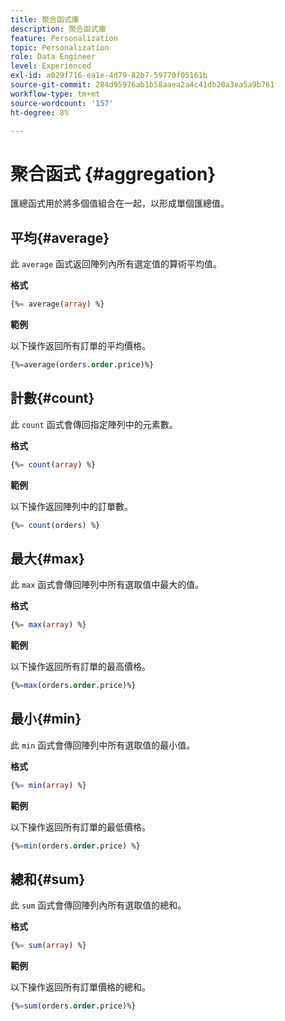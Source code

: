 ```yaml
---
title: 聚合函式庫
description: 聚合函式庫
feature: Personalization
topic: Personalization
role: Data Engineer
level: Experienced
exl-id: a029f716-ea1e-4d79-82b7-59770f05161b
source-git-commit: 284d95976ab1b58aaea2a4c41db20a3ea5a9b761
workflow-type: tm+mt
source-wordcount: '157'
ht-degree: 8%

---
```


# 聚合函式 {#aggregation}

匯總函式用於將多個值組合在一起，以形成單個匯總值。

## 平均{#average}

此 `average` 函式返回陣列內所有選定值的算術平均值。

**格式**

```sql
{%= average(array) %}
```

**範例**

以下操作返回所有訂單的平均價格。

```sql
{%=average(orders.order.price)%}
```

## 計數{#count}

此 `count` 函式會傳回指定陣列中的元素數。

**格式**

```sql
{%= count(array) %}
```

**範例**

以下操作返回陣列中的訂單數。

```sql
{%= count(orders) %}
```

## 最大{#max}

此 `max` 函式會傳回陣列中所有選取值中最大的值。

**格式**

```sql
{%= max(array) %}
```

**範例**

以下操作返回所有訂單的最高價格。

```sql
{%=max(orders.order.price)%}
```

## 最小{#min}

此 `min` 函式會傳回陣列中所有選取值的最小值。

**格式**

```sql
{%= min(array) %}
```

**範例**

以下操作返回所有訂單的最低價格。

```sql
{%=min(orders.order.price) %}
```

## 總和{#sum}

此 `sum` 函式會傳回陣列內所有選取值的總和。

**格式**

```sql
{%= sum(array) %}
```

**範例**

以下操作返回所有訂單價格的總和。

```sql
{%=sum(orders.order.price)%}
```
